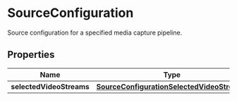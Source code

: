 

# SourceConfiguration

Source configuration for a specified media capture pipeline.

## Properties

| Name | Type | Description | Notes |
|------------ | ------------- | ------------- | -------------|
|**selectedVideoStreams** | [**SourceConfigurationSelectedVideoStreams**](SourceConfigurationSelectedVideoStreams.md) |  |  [optional] |



